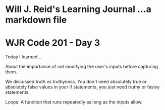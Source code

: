 Will J. Reid's Learning Journal
...a markdown file
===============================
# WJR Code 201 - Day 3

Today I learned...

About the importance of not modifying the user's inputs before capturing them.

We discussed truth vs truthyness.  You don't need absolutely true or absolutely false values in your if statements, you just need truthy or fasley statements.

Loops:
A function that runs repeatedly as long as the inputs allow.
